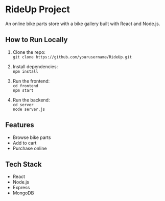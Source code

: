 # RideUp Project

An online bike parts store with a bike gallery built with React and Node.js.

## How to Run Locally

1. Clone the repo:  
   `git clone https://github.com/yourusername/RideUp.git`

2. Install dependencies:  
   `npm install`

3. Run the frontend:  
   `cd frontend`  
   `npm start`

4. Run the backend:  
   `cd server`  
   `node server.js`

## Features

- Browse bike parts  
- Add to cart  
- Purchase online

## Tech Stack

- React  
- Node.js  
- Express  
- MongoDB
